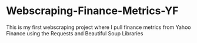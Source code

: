 # Webscraping-Finance-Metrics-YF
This is my first webscraping project where I pull finance metrics from Yahoo Finance using the Requests and Beautiful Soup Libraries
